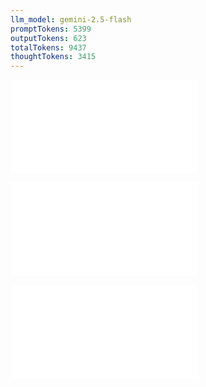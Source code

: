 ```yaml
---
llm_model: gemini-2.5-flash
promptTokens: 5399
outputTokens: 623
totalTokens: 9437
thoughtTokens: 3415
---
```


![@](steps/prompt.49401f65.md)

![@](steps/file.77f71797.md)

![@](steps/response.49a367bc.md)